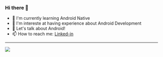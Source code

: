 
### Hi there 👋
 - 🌱 I'm currently learning Android Native
 - 👯 I'm intereste at having experience about Android Development
 - 💬 Let's talk about Android!
 - 📫 How to reach me: [Linked-in](https://www.linkedin.com/in/mohammad-reza-fekri/)

 ---

<picture>
<source 
  srcset="https://github-readme-stats.vercel.app/api?username=fekri86114&show_icons=false&theme=dark"
  media="(prefers-color-scheme: dark)"
/>
<source
  srcset="https://github-readme-stats.vercel.app/api?username=fekri86114&show_icons=true"
  media="(prefers-color-scheme: dark), (prefers-color-scheme: no-preference)"
/>
<img src="https://github-readme-stats.vercel.app/api?username=fekri86114&show_icons=false" />
</picture>

